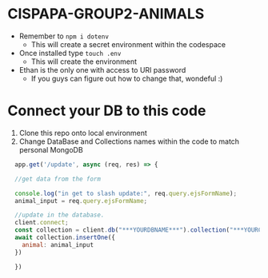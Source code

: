 # CISPAPA-GROUP2-ANIMALS
- Remember to `npm i dotenv`
  - This will create a secret environment within the codespace
- Once installed type `touch .env`
  - This will create the environment
- Ethan is the only one with access to URI password
  - If you guys can figure out how to change that, wondeful :)

# Connect your DB to this code
1) Clone this repo onto local environment
2) Change DataBase and Collections names within the code to match personal MongoDB

```javascript
  app.get('/update', async (req, res) => {

  //get data from the form 

  console.log("in get to slash update:", req.query.ejsFormName); 
  animal_input = req.query.ejsFormName; 

  //update in the database. 
  client.connect; 
  const collection = client.db("***YOURDBNAME***").collection("***YOURCOLLECTIONNAME***");
  await collection.insertOne({ 
    animal: animal_input
  })

  })
```
